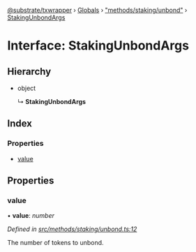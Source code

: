 [@substrate/txwrapper](../README.md) › [Globals](../globals.md) › ["methods/staking/unbond"](../modules/_methods_staking_unbond_.md) › [StakingUnbondArgs](_methods_staking_unbond_.stakingunbondargs.md)

# Interface: StakingUnbondArgs

## Hierarchy

* object

  ↳ **StakingUnbondArgs**

## Index

### Properties

* [value](_methods_staking_unbond_.stakingunbondargs.md#value)

## Properties

###  value

• **value**: *number*

*Defined in [src/methods/staking/unbond.ts:12](https://github.com/paritytech/txwrapper/blob/1b54171/src/methods/staking/unbond.ts#L12)*

The number of tokens to unbond.

